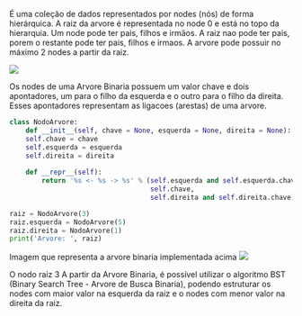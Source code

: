É uma coleção de dados representados por nodes (nós) de forma hierárquica. A raiz da arvore é representada no node 0 e está no topo da hierarquia. Um node pode ter pais, filhos e irmãos. A raiz nao pode ter pais, porem o restante pode ter pais, filhos e irmaos. A arvore pode possuir no máximo 2 nodes a partir da raiz. 

![](https://algoritmosempython.com.br/images/algoritmos-python/estruturas-dados/ArvoreBinaria.png)

Os nodes de uma Arvore Binaria possuem um valor chave e dois apontadores, um para o filho da esquerda e o outro para o filho da direita. Esses apontadores representam as ligacoes (arestas) de uma arvore.

```python
class NodoArvore: 
	def __init__(self, chave = None, esquerda = None, direita = None):
	self.chave = chave
	self.esquerda = esquerda
	self.direita = direita
	
	def __repr__(self):
		return '%s <- %s -> %s' % (self.esquerda and self.esquerda.chave,
								   self.chave,
								   self.direita and self.direita.chave)

raiz = NodoArvore(3)
raiz.esquerda = NodoArvore(5)
raiz.direita = NodoArvore(1)
print('Arvore: ', raiz)
```

Imagem que representa a arvore binaria implementada acima
![](https://algoritmosempython.com.br/images/algoritmos-python/estruturas-dados/ArvoreBinariaRepresentacao.png)


O nodo raiz 3 
A partir da Arvore Binaria, é possível utilizar o algoritmo BST (Binary Search Tree - Arvore de Busca Binaria), podendo estruturar os nodes com maior valor na esquerda da raiz e o nodes com menor valor na direita da raiz.
